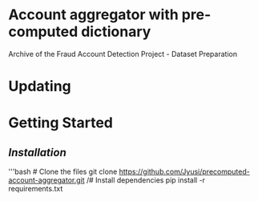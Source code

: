 # Account aggregator with pre-computed dictionary
Archive of the Fraud Account Detection Project - Dataset Preparation

# Updating

# Getting Started
## ***Installation***
'''bash
\# Clone the files
git clone https://github.com/Jyusi/precomputed-account-aggregator.git
/# Install dependencies
pip install -r requirements.txt
